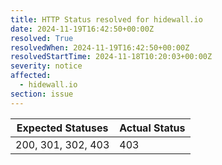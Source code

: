 ```yaml
---
title: HTTP Status resolved for hidewall.io
date: 2024-11-19T16:42:50+00:00Z
resolved: True
resolvedWhen: 2024-11-19T16:42:50+00:00Z
resolvedStartTime: 2024-11-18T10:20:03+00:00Z
severity: notice
affected:
  - hidewall.io
section: issue
---
```


| Expected Statuses | Actual Status  |
|-------------------|----------------|
| 200, 301, 302, 403 | 403 |
